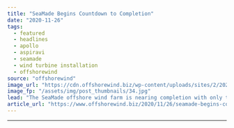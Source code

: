 ```yaml
---
title: "SeaMade Begins Countdown to Completion"
date: "2020-11-26"
tags: 
  - featured
  - headlines
  - apollo
  - aspiravi
  - seamade
  - wind turbine installation
  - offshorewind
source: "offshorewind"
image_url: "https://cdn.offshorewind.biz/wp-content/uploads/sites/2/2020/11/26140408/SeaMade_Aspiravi.jpg"
image_fp: "/assets/img/post_thumbnails/34.jpg"
lead: "The SeaMade offshore wind farm is nearing completion with only three wind turbines left"
article_url: "https://www.offshorewind.biz/2020/11/26/seamade-begins-countdown-to-completion/"
---
```


---
